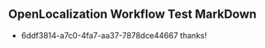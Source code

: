 ## OpenLocalization Workflow Test MarkDown
* 6ddf3814-a7c0-4fa7-aa37-7878dce44667 thanks!

<!--HONumber=Jul16_HO5-->


